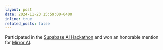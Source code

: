```yaml
---
layout: post
date: 2024-11-23 15:59:00-0400
inline: true
related_posts: false
---
```


Participated in the [Supabase AI Hackathon](https://supabase.com/events/supabase-ai-hackathon-at-y-combinator) and won an honorable mention for [Mirror AI](https://mirrorai.vercel.app).